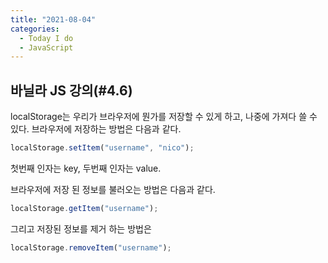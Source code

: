 ```yaml
---
title: "2021-08-04"
categories:
  - Today I do
  - JavaScript
---
```


## 바닐라 JS 강의(#4.6)

localStorage는 우리가 브라우저에 뭔가를 저장할 수 있게 하고, 나중에 가져다 쓸 수 있다.
브라우저에 저장하는 방법은 다음과 같다.

```javascript
localStorage.setItem("username", "nico");
```

첫번째 인자는 key, 두번째 인자는 value.

브라우저에 저장 된 정보를 불러오는 방법은 다음과 같다.

```javascript
localStorage.getItem("username");
```

그리고 저장된 정보를 제거 하는 방법은

```javascript
localStorage.removeItem("username");
```
